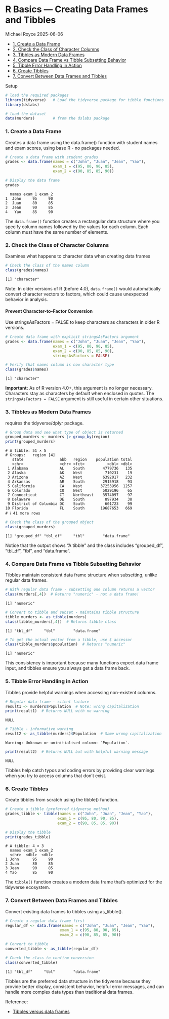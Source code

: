 # R Basics — Creating Data Frames and Tibbles
Michael Royce
2025-06-06

- [1. Create a Data Frame](#1-create-a-data-frame)
- [2. Check the Class of Character
  Columns](#2-check-the-class-of-character-columns)
- [3. Tibbles as Modern Data Frames](#3-tibbles-as-modern-data-frames)
- [4. Compare Data Frame vs Tibble Subsetting
  Behavior](#4-compare-data-frame-vs-tibble-subsetting-behavior)
- [5. Tibble Error Handling in
  Action](#5-tibble-error-handling-in-action)
- [6. Create Tibbles](#6-create-tibbles)
- [7. Convert Between Data Frames and
  Tibbles](#7-convert-between-data-frames-and-tibbles)

Setup

``` r
# load the required packages
library(tidyverse)   # Load the tidyverse package for tibble functions
library(dslabs)

# load the dataset
data(murders)        # from the dslabs package
```

### 1. Create a Data Frame

Creates a data frame using the data.frame() function with student names
and exam scores, using base R - no packages needed.

``` r
# Create a data frame with student grades
grades <- data.frame(names = c("John", "Juan", "Jean", "Yao"),
                     exam_1 = c(95, 80, 90, 85),
                     exam_2 = c(90, 85, 85, 90))

# Display the data frame
grades
```

      names exam_1 exam_2
    1  John     95     90
    2  Juan     80     85
    3  Jean     90     85
    4   Yao     85     90

The `data.frame()` function creates a rectangular data structure where
you specify column names followed by the values for each column. Each
column must have the same number of elements.

### 2. Check the Class of Character Columns

Examines what happens to character data when creating data frames

``` r
# Check the class of the names column
class(grades$names)
```

    [1] "character"

Note: In older versions of R (before 4.0), `data.frame()` would
automatically convert character vectors to factors, which could cause
unexpected behavior in analysis.

#### Prevent Character-to-Factor Conversion

Use stringsAsFactors = FALSE to keep characters as characters in older R
versions.

``` r
# Create data frame with explicit stringsAsFactors argument
grades <- data.frame(names = c("John", "Juan", "Jean", "Yao"),
                     exam_1 = c(95, 80, 90, 85),
                     exam_2 = c(90, 85, 85, 90),
                     stringsAsFactors = FALSE)

# Verify that names column is now character type
class(grades$names)
```

    [1] "character"

**Important:** As of R version 4.0+, this argument is no longer
necessary. Characters stay as characters by default when enclosed in
quotes. The `stringsAsFactors = FALSE` argument is still useful in
certain other situations.

### 3. Tibbles as Modern Data Frames

requires the tidyverse/dplyr package.

``` r
# Group data and see what type of object is returned
grouped_murders <- murders |> group_by(region)
print(grouped_murders)
```

    # A tibble: 51 × 5
    # Groups:   region [4]
       state                abb   region    population total
       <chr>                <chr> <fct>          <dbl> <dbl>
     1 Alabama              AL    South        4779736   135
     2 Alaska               AK    West          710231    19
     3 Arizona              AZ    West         6392017   232
     4 Arkansas             AR    South        2915918    93
     5 California           CA    West        37253956  1257
     6 Colorado             CO    West         5029196    65
     7 Connecticut          CT    Northeast    3574097    97
     8 Delaware             DE    South         897934    38
     9 District of Columbia DC    South         601723    99
    10 Florida              FL    South       19687653   669
    # ℹ 41 more rows

``` r
# Check the class of the grouped object
class(grouped_murders)
```

    [1] "grouped_df" "tbl_df"     "tbl"        "data.frame"

Notice that the output shows “A tibble” and the class includes
“grouped_df”, “tbl_df”, “tbl”, and “data.frame”.

### 4. Compare Data Frame vs Tibble Subsetting Behavior

Tibbles maintain consistent data frame structure when subsetting, unlike
regular data frames.

``` r
# With regular data frame - subsetting one column returns a vector
class(murders[,4])  # Returns "numeric" - not a data frame!
```

    [1] "numeric"

``` r
# Convert to tibble and subset - maintains tibble structure
tibble_murders <- as_tibble(murders)
class(tibble_murders[,4])  # Returns tibble class
```

    [1] "tbl_df"     "tbl"        "data.frame"

``` r
# To get the actual vector from a tibble, use $ accessor
class(tibble_murders$population)  # Returns "numeric"
```

    [1] "numeric"

This consistency is important because many functions expect data frame
input, and tibbles ensure you always get a data frame back.

### 5. Tibble Error Handling in Action

Tibbles provide helpful warnings when accessing non-existent columns.

``` r
# Regular data frame - silent failure
result1 <- murders$Population  # Note: wrong capitalization
print(result1)  # Returns NULL with no warning
```

    NULL

``` r
# Tibble - informative warning
result2 <- as_tibble(murders)$Population  # Same wrong capitalization
```

    Warning: Unknown or uninitialised column: `Population`.

``` r
print(result2)  # Returns NULL but with helpful warning message
```

    NULL

Tibbles help catch typos and coding errors by providing clear warnings
when you try to access columns that don’t exist.

### 6. Create Tibbles

Create tibbles from scratch using the tibble() function.

``` r
# Create a tibble (preferred tidyverse method)
grades_tibble <- tibble(names = c("John", "Juan", "Jean", "Yao"),
                       exam_1 = c(95, 80, 90, 85),
                       exam_2 = c(90, 85, 85, 90))

# Display the tibble
print(grades_tibble)
```

    # A tibble: 4 × 3
      names exam_1 exam_2
      <chr>  <dbl>  <dbl>
    1 John      95     90
    2 Juan      80     85
    3 Jean      90     85
    4 Yao       85     90

The `tibble()` function creates a modern data frame that’s optimized for
the tidyverse ecosystem.

### 7. Convert Between Data Frames and Tibbles

Convert existing data frames to tibbles using as_tibble().

``` r
# Create a regular data frame first
regular_df <- data.frame(names = c("John", "Juan", "Jean", "Yao"),
                        exam_1 = c(95, 80, 90, 85),
                        exam_2 = c(90, 85, 85, 90))

# Convert to tibble
converted_tibble <- as_tibble(regular_df)

# Check the class to confirm conversion
class(converted_tibble)
```

    [1] "tbl_df"     "tbl"        "data.frame"

Tibbles are the preferred data structure in the tidyverse because they
provide better display, consistent behavior, helpful error messages, and
can handle more complex data types than traditional data frames.

Reference:

- [Tibbles versus data
  frames](https://rafalab.dfci.harvard.edu/dsbook-part-1/R/tidyverse.html#tibbles-versus-data-frames)
